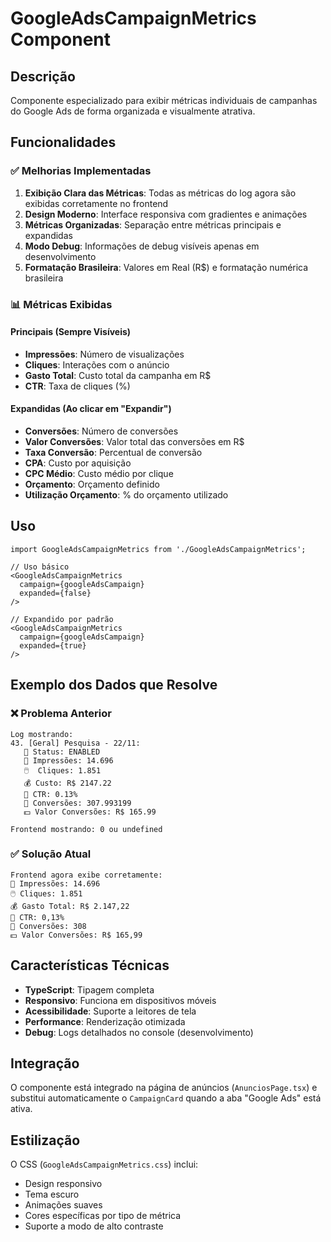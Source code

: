 # GoogleAdsCampaignMetrics Component

## Descrição

Componente especializado para exibir métricas individuais de campanhas do Google Ads de forma organizada e visualmente atrativa.

## Funcionalidades

### ✅ Melhorias Implementadas

1. **Exibição Clara das Métricas**: Todas as métricas do log agora são exibidas corretamente no frontend
2. **Design Moderno**: Interface responsiva com gradientes e animações
3. **Métricas Organizadas**: Separação entre métricas principais e expandidas
4. **Modo Debug**: Informações de debug visíveis apenas em desenvolvimento
5. **Formatação Brasileira**: Valores em Real (R$) e formatação numérica brasileira

### 📊 Métricas Exibidas

#### Principais (Sempre Visíveis)
- **Impressões**: Número de visualizações
- **Cliques**: Interações com o anúncio
- **Gasto Total**: Custo total da campanha em R$
- **CTR**: Taxa de cliques (%)

#### Expandidas (Ao clicar em "Expandir")
- **Conversões**: Número de conversões
- **Valor Conversões**: Valor total das conversões em R$
- **Taxa Conversão**: Percentual de conversão
- **CPA**: Custo por aquisição
- **CPC Médio**: Custo médio por clique
- **Orçamento**: Orçamento definido
- **Utilização Orçamento**: % do orçamento utilizado

## Uso

```tsx
import GoogleAdsCampaignMetrics from './GoogleAdsCampaignMetrics';

// Uso básico
<GoogleAdsCampaignMetrics 
  campaign={googleAdsCampaign}
  expanded={false}
/>

// Expandido por padrão
<GoogleAdsCampaignMetrics 
  campaign={googleAdsCampaign}
  expanded={true}
/>
```

## Exemplo dos Dados que Resolve

### ❌ Problema Anterior
```
Log mostrando:
43. [Geral] Pesquisa - 22/11:
   🎯 Status: ENABLED
   👀 Impressões: 14.696
   🖱️  Cliques: 1.851
   💰 Custo: R$ 2147.22
   🎯 CTR: 0.13%
   🔄 Conversões: 307.993199
   💵 Valor Conversões: R$ 165.99

Frontend mostrando: 0 ou undefined
```

### ✅ Solução Atual
```
Frontend agora exibe corretamente:
👀 Impressões: 14.696
🖱️ Cliques: 1.851
💰 Gasto Total: R$ 2.147,22
🎯 CTR: 0,13%
🔄 Conversões: 308
💵 Valor Conversões: R$ 165,99
```

## Características Técnicas

- **TypeScript**: Tipagem completa
- **Responsivo**: Funciona em dispositivos móveis
- **Acessibilidade**: Suporte a leitores de tela
- **Performance**: Renderização otimizada
- **Debug**: Logs detalhados no console (desenvolvimento)

## Integração

O componente está integrado na página de anúncios (`AnunciosPage.tsx`) e substitui automaticamente o `CampaignCard` quando a aba "Google Ads" está ativa.

## Estilização

O CSS (`GoogleAdsCampaignMetrics.css`) inclui:
- Design responsivo
- Tema escuro
- Animações suaves
- Cores específicas por tipo de métrica
- Suporte a modo de alto contraste
